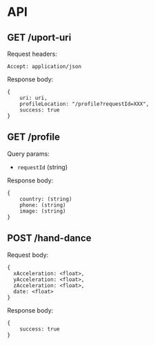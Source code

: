 # API

## GET /uport-uri

Request headers:
```
Accept: application/json
```

Response body:
```
{
    uri: uri,
    profileLocation: "/profile?requestId=XXX",
    success: true
}
```

## GET /profile

Query params:

* `requestId` (string)

Response body:
```
{
    country: (string)
    phone: (string)
    image: (string)
}
```

## POST /hand-dance

Request body:
```
{
  xAcceleration: <float>,
  yAcceleration: <float>,
  zAcceleration: <float>,
  date: <float>
}
```

Response body:
```
{
    success: true
}
```
